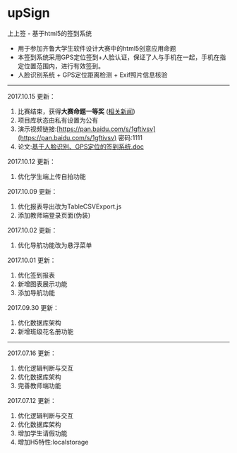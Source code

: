 # upSign

上上签 - 基于html5的签到系统
 - 用于参加齐鲁大学生软件设计大赛中的html5创意应用命题
 - 本签到系统采用GPS定位签到+人脸认证，保证了人与手机在一起，手机在指定位置范围内，进行有效签到。
 - 人脸识别系统 + GPS定位距离检测 + Exif照片信息核验

---
2017.10.15 更新：

 1. 比赛结束，获得**大赛命题一等奖** ([相关新闻](http://edu.dzwww.com/rcjy/qzgl/201710/t20171015_16536302.htm))
 2. 项目库状态由私有设置为公有
 3. 演示视频链接:[https://pan.baidu.com/s/1gftivsv](https://pan.baidu.com/s/1gftivsv) 密码:1111
 4. 论文:[基于人脸识别、GPS定位的签到系统.doc](https://github.com/szj1006/upSign/raw/v2.0/%E5%9F%BA%E4%BA%8E%E4%BA%BA%E8%84%B8%E8%AF%86%E5%88%AB%E3%80%81GPS%E5%AE%9A%E4%BD%8D%E7%9A%84%E7%AD%BE%E5%88%B0%E7%B3%BB%E7%BB%9F.doc)

2017.10.12 更新：

 1. 优化学生端上传自拍功能

2017.10.09 更新：

 1. 优化报表导出改为TableCSVExport.js
 2. 添加教师端登录页面(伪装)

2017.10.02 更新：

 1. 优化导航功能改为悬浮菜单

2017.10.01 更新：

 1. 优化签到报表
 2. 新增图表展示功能
 3. 添加导航功能

2017.09.30 更新：

 1. 优化数据库架构
 2. 新增班级花名册功能

---
2017.07.16 更新：

 1. 优化逻辑判断与交互
 2. 优化数据库架构
 3. 完善教师端功能

2017.07.12 更新：

 1. 优化逻辑判断与交互
 2. 优化数据库架构
 3. 增加学生请假功能
 4. 增加H5特性:localstorage
